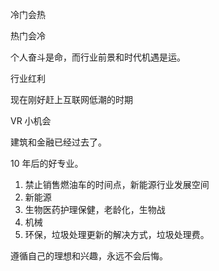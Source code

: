 冷门会热

热门会冷

个人奋斗是命，而行业前景和时代机遇是运。

行业红利

现在刚好赶上互联网低潮的时期

VR 小机会

建筑和金融已经过去了。

10 年后的好专业。
1. 禁止销售燃油车的时间点，新能源行业发展空间
2. 新能源
3. 生物医药护理保健，老龄化，生物战
4. 机械
5. 环保，垃圾处理更新的解决方式，垃圾处理费。

遵循自己的理想和兴趣，永远不会后悔。

